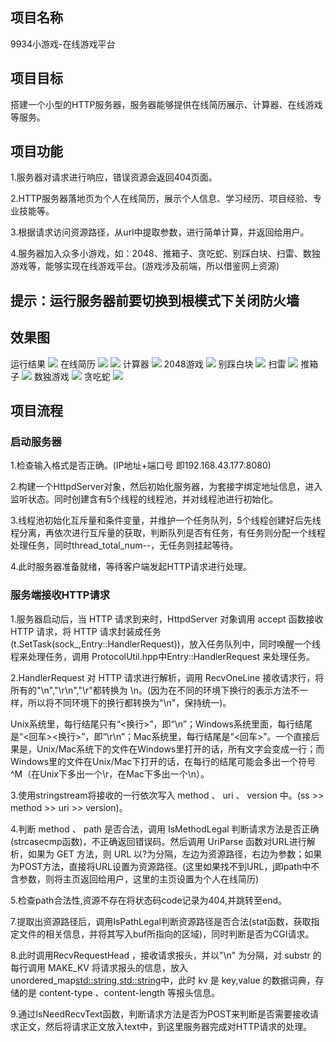 项目名称
----------------------------
9934小游戏-在线游戏平台

项目目标
--------------------------------------
搭建一个小型的HTTP服务器，服务器能够提供在线简历展示、计算器、在线游戏等服务。

项目功能
--------------------------------------
1.服务器对请求进行响应，错误资源会返回404页面。

2.HTTP服务器落地页为个人在线简历，展示个人信息、学习经历、项目经验、专业技能等。

3.根据请求访问资源路径，从url中提取参数，进行简单计算，并返回给用户。

4.服务器加入众多小游戏，如：2048、推箱子、贪吃蛇、别踩白块、扫雷、数独游戏等，能够实现在线游戏平台。(游戏涉及前端，所以借鉴网上资源)


提示：运行服务器前要切换到根模式下关闭防火墙
--------------------------------------



效果图
--------------------------------------


运行结果
![](https://github.com/lvxinup/githttp/blob/master/QQ%E5%9B%BE%E7%89%8720190316114001.png)
在线简历
![](https://github.com/lvxinup/githttp/blob/master/QQ%E5%9B%BE%E7%89%8720190316114011.png)
![](https://github.com/lvxinup/githttp/blob/master/QQ%E5%9B%BE%E7%89%8720190316114016.png)
计算器
![](https://github.com/lvxinup/githttp/blob/master/QQ%E5%9B%BE%E7%89%8720190316114020.png)
2048游戏
![](https://github.com/lvxinup/MyHTTP/blob/master/2048.png)
别踩白块
![](https://github.com/lvxinup/MyHTTP/blob/master/%E5%88%AB%E8%B8%A9%E7%99%BD%E5%9D%97.png)
扫雷
![](https://github.com/lvxinup/MyHTTP/blob/master/%E6%89%AB%E9%9B%B7.png)
推箱子
![](https://github.com/lvxinup/MyHTTP/blob/master/%E6%8E%A8%E7%AE%B1%E5%AD%90.png)
数独游戏
![](https://github.com/lvxinup/MyHTTP/blob/master/%E6%95%B0%E7%8B%AC%E6%B8%B8%E6%88%8F.png)
贪吃蛇
![](https://github.com/lvxinup/MyHTTP/blob/master/%E8%B4%AA%E5%90%83%E8%9B%87.png)

项目流程
--------------------------------------
### 启动服务器
1.检查输入格式是否正确。(IP地址+端口号 即192.168.43.177:8080)

2.构建一个HttpdServer对象，然后初始化服务器，为套接字绑定地址信息，进入监听状态。同时创建含有5个线程的线程池，并对线程池进行初始化。

3.线程池初始化互斥量和条件变量，并维护一个任务队列，5个线程创建好后先线程分离，再依次进行互斥量的获取，判断队列是否有任务，有任务则分配一个线程处理任务，同时thread_total_num--，无任务则挂起等待。

4.此时服务器准备就绪，等待客户端发起HTTP请求进行处理。

### 服务端接收HTTP请求
1.服务器启动后，当 HTTP 请求到来时，HttpdServer 对象调用 accept 函数接收 HTTP 请求，将 HTTP 请求封装成任务(t.SetTask(sock_,Entry::HandlerRequest))，放入任务队列中，同时唤醒一个线程来处理任务，调用 ProtocolUtil.hpp中Entry::HandlerRequest 来处理任务。

2.HandlerRequest 对 HTTP 请求进行解析，调用 RecvOneLine 接收请求行，将所有的"\n","\r\n","\r"都转换为 \n。(因为在不同的环境下换行的表示方法不一样，所以将不同环境下的换行都转换为"\n"，保持统一)。

Unix系统里，每行结尾只有“<换行>”，即“\n”；Windows系统里面，每行结尾是“<回车><换行>”，即“\r\n”；Mac系统里，每行结尾是“<回车>”。一个直接后果是，Unix/Mac系统下的文件在Windows里打开的话，所有文字会变成一行；而Windows里的文件在Unix/Mac下打开的话，在每行的结尾可能会多出一个符号^M（在Unix下多出一个\r，在Mac下多出一个\n）。

3.使用stringstream将接收的一行依次写入 method 、 uri 、 version 中。(ss >> method >> uri >> version)。

4.判断 method 、 path 是否合法，调用 IsMethodLegal 判断请求方法是否正确(strcasecmp函数)，不正确返回错误码。然后调用 UriParse 函数对URL进行解析，如果为 GET 方法，则 URL 以?为分隔，左边为资源路径，右边为参数；如果为POST方法，直接将URL设置为资源路径。(这里如果找不到URL，j即path中不含参数，则将主页返回给用户，这里的主页设置为个人在线简历)

5.检查path合法性,资源不存在将状态码code记录为404,并跳转至end。

7.提取出资源路径后，调用IsPathLegal判断资源路径是否合法(stat函数，获取指定文件的相关信息，并将其写入buf所指向的区域)，同时判断是否为CGI请求。

8.此时调用RecvRequestHead ，接收请求报头，并以"\n" 为分隔，对 substr 的每行调用 MAKE_KV 将请求报头的信息，放入unordered_map<std::string,std::string>中，此时 kv 是 key,value 的数据词典，存储的是 content-type 、content-length 等报头信息。

9.通过IsNeedRecvText函数，判断请求方法是否为POST来判断是否需要接收请求正文，然后将请求正文放入text中，到这里服务器完成对HTTP请求的处理。

